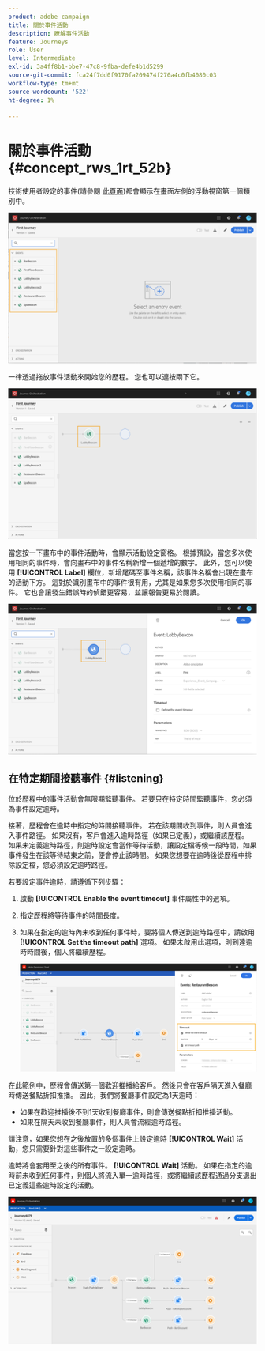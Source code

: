 ```yaml
---
product: adobe campaign
title: 關於事件活動
description: 瞭解事件活動
feature: Journeys
role: User
level: Intermediate
exl-id: 3a4ff8b1-bbe7-47c8-9fba-defe4b1d5299
source-git-commit: fca24f7dd0f9170fa209474f270a4c0fb4080c03
workflow-type: tm+mt
source-wordcount: '522'
ht-degree: 1%

---
```


# 關於事件活動 {#concept_rws_1rt_52b}

技術使用者設定的事件(請參閱 [此頁面](../event/about-events.md))都會顯示在畫面左側的浮動視窗第一個類別中。

![](../assets/journey43.png)

一律透過拖放事件活動來開始您的歷程。 您也可以連按兩下它。

![](../assets/journey44.png)

當您按一下畫布中的事件活動時，會顯示活動設定窗格。 根據預設，當您多次使用相同的事件時，會向畫布中的事件名稱新增一個遞增的數字。 此外，您可以使用 **[!UICONTROL Label]** 欄位，新增尾碼至事件名稱，該事件名稱會出現在畫布的活動下方。 這對於識別畫布中的事件很有用，尤其是如果您多次使用相同的事件。 它也會讓發生錯誤時的偵錯更容易，並讓報告更易於閱讀。

![](../assets/journey33.png)

## 在特定期間接聽事件 {#listening}

位於歷程中的事件活動會無限期監聽事件。 若要只在特定時間監聽事件，您必須為事件設定逾時。

接著，歷程會在逾時中指定的時間接聽事件。 若在該期間收到事件，則人員會進入事件路徑。 如果沒有，客戶會進入逾時路徑（如果已定義），或繼續該歷程。 如果未定義逾時路徑，則逾時設定會當作等待活動，讓設定檔等候一段時間，如果事件發生在該等待結束之前，便會停止該時間。 如果您想要在逾時後從歷程中排除設定檔，您必須設定逾時路徑。

若要設定事件逾時，請遵循下列步驟：

1. 啟動 **[!UICONTROL Enable the event timeout]** 事件屬性中的選項。

1. 指定歷程將等待事件的時間長度。

1. 如果在指定的逾時內未收到任何事件時，要將個人傳送到逾時路徑中，請啟用 **[!UICONTROL Set the timeout path]** 選項。 如果未啟用此選項，則到達逾時時間後，個人將繼續歷程。

   ![](../assets/event-timeout.png)

在此範例中，歷程會傳送第一個歡迎推播給客戶。 然後只會在客戶隔天進入餐廳時傳送餐點折扣推播。 因此，我們將餐廳事件設定為1天逾時：

* 如果在歡迎推播後不到1天收到餐廳事件，則會傳送餐點折扣推播活動。
* 如果在隔天未收到餐廳事件，則人員會流經逾時路徑。

請注意，如果您想在之後放置的多個事件上設定逾時 **[!UICONTROL Wait]** 活動，您只需要針對這些事件之一設定逾時。

逾時將會套用至之後的所有事件。 **[!UICONTROL Wait]** 活動。 如果在指定的逾時前未收到任何事件，則個人將流入單一逾時路徑，或將繼續該歷程通過分支退出已定義這些逾時設定的活動。

![](../assets/event-timeout-group.png)
